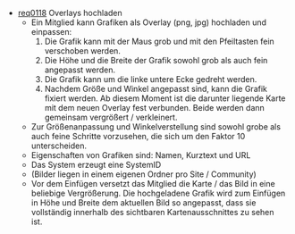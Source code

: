 * [req0118](https://github.com/PolitAktiv/politaktiv-requirements/tree/master/de/requirements/req0118.md) Overlays hochladen
  * Ein Mitglied kann Grafiken als Overlay (png, jpg) hochladen und einpassen:
    1. Die Grafik kann mit der Maus grob und mit den Pfeiltasten fein verschoben werden.
    2. Die Höhe und die Breite der Grafik sowohl grob als auch fein angepasst werden.
    3. Die Grafik kann um die linke untere Ecke gedreht werden.
    4. Nachdem Größe und Winkel angepasst sind, kann die Grafik fixiert werden. Ab diesem Moment ist die darunter liegende Karte mit dem neuen Overlay fest verbunden. Beide werden dann gemeinsam vergrößert / verkleinert.
  * Zur Größenanpassung und Winkelverstellung sind sowohl grobe als auch feine Schritte vorzusehen, die sich um den Faktor 10 unterscheiden.
  * Eigenschaften von Grafiken sind: Namen, Kurztext und URL
   * Das System erzeugt eine SystemID
   * (Bilder liegen in einem eigenen Ordner pro Site / Community)
  * Vor dem Einfügen versetzt das Mitglied die Karte / das Bild in eine beliebige Vergrößerung. Die hochgeladene Grafik wird zum Einfügen in Höhe und Breite dem aktuellen Bild so angepasst, dass sie vollständig innerhalb des sichtbaren Kartenausschnittes zu sehen ist.

